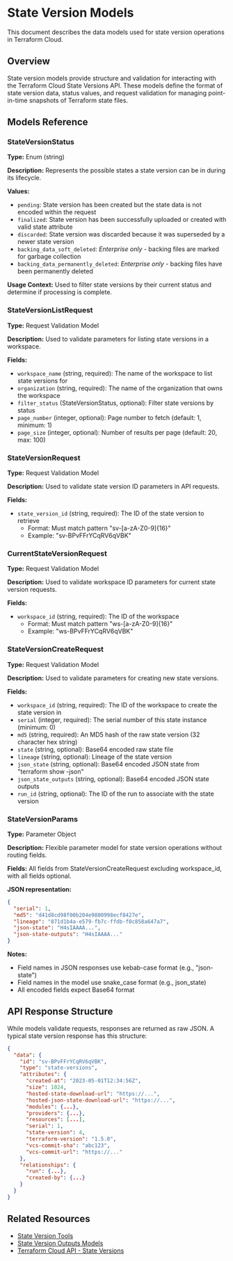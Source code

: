 # State Version Models

This document describes the data models used for state version operations in Terraform Cloud.

## Overview

State version models provide structure and validation for interacting with the Terraform Cloud State Versions API. These models define the format of state version data, status values, and request validation for managing point-in-time snapshots of Terraform state files.

## Models Reference

### StateVersionStatus

**Type:** Enum (string)

**Description:** Represents the possible states a state version can be in during its lifecycle.

**Values:**
- `pending`: State version has been created but the state data is not encoded within the request
- `finalized`: State version has been successfully uploaded or created with valid state attribute
- `discarded`: State version was discarded because it was superseded by a newer state version
- `backing_data_soft_deleted`: *Enterprise only* - backing files are marked for garbage collection
- `backing_data_permanently_deleted`: *Enterprise only* - backing files have been permanently deleted

**Usage Context:**
Used to filter state versions by their current status and determine if processing is complete.

### StateVersionListRequest

**Type:** Request Validation Model

**Description:** Used to validate parameters for listing state versions in a workspace.

**Fields:**
- `workspace_name` (string, required): The name of the workspace to list state versions for
- `organization` (string, required): The name of the organization that owns the workspace
- `filter_status` (StateVersionStatus, optional): Filter state versions by status
- `page_number` (integer, optional): Page number to fetch (default: 1, minimum: 1)
- `page_size` (integer, optional): Number of results per page (default: 20, max: 100)

### StateVersionRequest

**Type:** Request Validation Model

**Description:** Used to validate state version ID parameters in API requests.

**Fields:**
- `state_version_id` (string, required): The ID of the state version to retrieve
  - Format: Must match pattern "sv-[a-zA-Z0-9]{16}"
  - Example: "sv-BPvFFrYCqRV6qVBK"

### CurrentStateVersionRequest

**Type:** Request Validation Model

**Description:** Used to validate workspace ID parameters for current state version requests.

**Fields:**
- `workspace_id` (string, required): The ID of the workspace
  - Format: Must match pattern "ws-[a-zA-Z0-9]{16}"
  - Example: "ws-BPvFFrYCqRV6qVBK"

### StateVersionCreateRequest

**Type:** Request Validation Model

**Description:** Used to validate parameters for creating new state versions.

**Fields:**
- `workspace_id` (string, required): The ID of the workspace to create the state version in
- `serial` (integer, required): The serial number of this state instance (minimum: 0)
- `md5` (string, required): An MD5 hash of the raw state version (32 character hex string)
- `state` (string, optional): Base64 encoded raw state file
- `lineage` (string, optional): Lineage of the state version
- `json_state` (string, optional): Base64 encoded JSON state from "terraform show -json"
- `json_state_outputs` (string, optional): Base64 encoded JSON state outputs
- `run_id` (string, optional): The ID of the run to associate with the state version

### StateVersionParams

**Type:** Parameter Object

**Description:** Flexible parameter model for state version operations without routing fields.

**Fields:**
All fields from StateVersionCreateRequest excluding workspace_id, with all fields optional.

**JSON representation:**
```json
{
  "serial": 1,
  "md5": "d41d8cd98f00b204e9800998ecf8427e",
  "lineage": "871d1b4a-e579-fb7c-ffdb-f0c858a647a7",
  "json-state": "H4sIAAAA...",
  "json-state-outputs": "H4sIAAAA..."
}
```

**Notes:**
- Field names in JSON responses use kebab-case format (e.g., "json-state")
- Field names in the model use snake_case format (e.g., json_state)
- All encoded fields expect Base64 format

## API Response Structure

While models validate requests, responses are returned as raw JSON. A typical state version response has this structure:

```json
{
  "data": {
    "id": "sv-BPvFFrYCqRV6qVBK",
    "type": "state-versions",
    "attributes": {
      "created-at": "2023-05-01T12:34:56Z",
      "size": 1024,
      "hosted-state-download-url": "https://...",
      "hosted-json-state-download-url": "https://...",
      "modules": {...},
      "providers": {...},
      "resources": [...],
      "serial": 1,
      "state-version": 4,
      "terraform-version": "1.5.0",
      "vcs-commit-sha": "abc123",
      "vcs-commit-url": "https://..."
    },
    "relationships": {
      "run": {...},
      "created-by": {...}
    }
  }
}
```

## Related Resources

- [State Version Tools](../tools/state_versions.md)
- [State Version Outputs Models](./state_version_outputs.md)
- [Terraform Cloud API - State Versions](https://developer.hashicorp.com/terraform/cloud-docs/api-docs/state-versions)